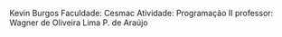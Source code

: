 Kevin Burgos
Faculdade: Cesmac
Atividade: Programação II
professor: Wagner de Oliveira Lima P. de Araújo
